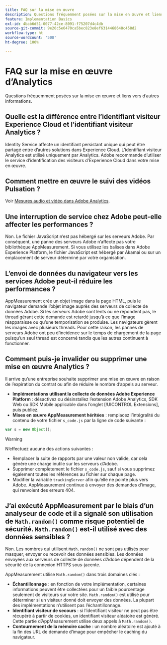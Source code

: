 ```yaml
---
title: FAQ sur la mise en œuvre
description: Questions fréquemment posées sur la mise en œuvre et liens vers d’autres informations.
feature: Implementation Basics
exl-id: 4bab6d51-0077-42ce-8091-f75207d4c4db
source-git-commit: 9e20c5e6470ca5bec823e8ef6314468648c458d2
workflow-type: ht
source-wordcount: '508'
ht-degree: 100%

---
```


# FAQ sur la mise en œuvre d’Analytics

Questions fréquemment posées sur la mise en œuvre et liens vers d’autres informations.

## Quelle est la différence entre l’identifiant visiteur Experience Cloud et l’identifiant visiteur Analytics ?

Identity Service affecte un identifiant persistant unique qui peut être partagé entre d’autres solutions dans Experience Cloud. L’identifiant visiteur Analytics est utilisé uniquement par Analytics. Adobe recommande d’utiliser le service d’identification des visiteurs d’Experience Cloud dans votre mise en œuvre.

## Comment mettre en œuvre le suivi des vidéos Pulsation ?

Voir [Mesures audio et vidéo dans Adobe Analytics](https://experienceleague.adobe.com/docs/media-analytics/using/media-overview.html?lang=fr).

## Une interruption de service chez Adobe peut-elle affecter les performances ?

Non. Le fichier JavaScript n’est pas hébergé sur les serveurs Adobe. Par conséquent, une panne des serveurs Adobe n’affecte pas votre bibliothèque AppMeasurement. Si vous utilisez les balises dans Adobe Experience Platform, le fichier JavaScript est hébergé par Akamai ou sur un emplacement de serveur déterminé par votre organisation.

## L’envoi de données du navigateur vers les services Adobe peut-il réduire les performances ?

AppMeasurement crée un objet image dans la page HTML, puis le navigateur demande l’objet image auprès des serveurs de collecte de données Adobe. Si les serveurs Adobe sont lents ou ne répondent pas, le thread gérant cette demande est retardé jusqu’à ce que l’image réapparaisse ou qu’une temporisation se produise. Les navigateurs gèrent les images avec plusieurs threads. Pour cette raison, les pannes de serveurs Adobe ont peu d’incidence sur le temps de chargement de la page puisqu’un seul thread est concerné tandis que les autres continuent à fonctionner.

## Comment puis-je invalider ou supprimer une mise en œuvre Analytics ?

Il arrive qu’une entreprise souhaite supprimer une mise en œuvre en raison de l’expiration du contrat ou afin de réduire le nombre d’appels au serveur.

* **Implémentations utilisant la collecte de données Adobe Experience Platform** : désactivez ou désinstallez l’extension Adobe Analytics, SDK Web ou SDK Mobile applicable dans l’onglet [!UICONTROL Extensions], puis publiez.
* **Mises en œuvre AppMeasurement héritées** : remplacez l’intégralité du contenu de votre fichier `s_code.js` par la ligne de code suivante :

```js
var s = new Object();
```

>[!WARNING]
>
>N’effectuez aucune des actions suivantes :
>
>* Remplacer la suite de rapports par une valeur non valide, car cela génère une charge inutile sur les serveurs d’Adobe.
>* Supprimer complètement le fichier `s_code.js`, sauf si vous supprimez également toutes les références au fichier sur chaque page.
>* Modifier la variable `trackingServer` afin qu’elle ne pointe plus vers Adobe. AppMeasurement continue à envoyer des demandes d’image, qui renvoient des erreurs 404.


## J’ai exécuté AppMeasurement par le biais d’un analyseur de code et il a signalé son utilisation de `Math.random()` comme risque potentiel de sécurité. `Math.random()` est-il utilisé avec des données sensibles ?

Non. Les nombres qui utilisent `Math.random()` ne sont pas utilisés pour masquer, envoyer ou recevoir des données sensibles. Les données envoyées aux serveurs de collecte de données d’Adobe dépendent de la sécurité de la connexion HTTPS sous-jacente. <!-- AN-173590 -->

AppMeasurement utilise `Math.random()` dans trois domaines clés :

* **Échantillonnage** : en fonction de votre implémentation, certaines informations peuvent être collectées pour un faible pourcentage seulement de visiteurs sur votre site. `Math.random()` est utilisé pour déterminer si un visiteur donné doit envoyer des données. La plupart des implémentations n’utilisent pas l’échantillonnage.
* **Identifiant visiteur de secours** : si l’identifiant visiteur ne peut pas être récupéré à partir de cookies, un identifiant visiteur aléatoire est généré. Cette partie d’AppMeasurement utilise deux appels à `Math.random()`.
* **Contournement de la mémoire cache** : un nombre aléatoire est ajouté à la fin des URL de demande d’image pour empêcher le caching du navigateur.
